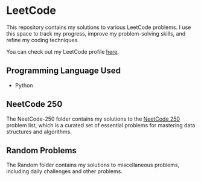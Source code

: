 # LeetCode

This repository contains my solutions to various LeetCode problems. I use this space to track my progress, improve my problem-solving skills, and refine my coding techniques.

You can check out my LeetCode profile [here](https://leetcode.com/u/zakhama/).

## Programming Language Used

- Python

## NeetCode 250

The NeetCode-250 folder contains my solutions to the [NeetCode 250](https://neetcode.io/practice?tab=neetcode250) problem list, which is a curated set of essential problems for mastering data structures and algorithms.

## Random Problems

The Random folder contains my solutions to miscellaneous problems, including daily challenges and other problems.
